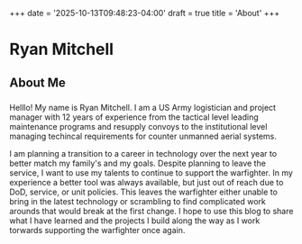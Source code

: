 +++
date = '2025-10-13T09:48:23-04:00'
draft = true
title = 'About'
+++

# Ryan Mitchell

## About Me

###
Helllo! My name is Ryan Mitchell. I am a US Army logistician and project manager with 12 years of experience from the tactical level leading maintenance programs and resupply convoys to the institutional level managing techincal requirements for counter unmanned aerial systems.

I am planning a transition to a career in technology over the next year to better match my family's and my goals. Despite planning to leave the service, I want to use my talents to continue to support the warfighter. In my experience a better tool was always available, but just out of reach due to DoD, service, or unit policies. This leaves the warfighter either unable to bring in the latest technology or scrambling to find complicated work arounds that would break at the first change.  I hope to use this blog to share what I have learned and the projects I build along the way as I work torwards supporting the warfighter once again. 
